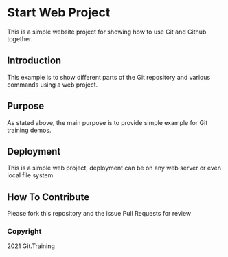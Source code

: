 # Start Web Project

This is a simple website project for showing how to use Git and Github together.


## Introduction

This example is to show different parts of the Git repository and various commands using a web project.

## Purpose

As stated above, the main purpose is to provide simple example for Git training demos.

## Deployment

This is a simple web project, deployment can be on any web server or even local file system.

## How To Contribute

Please fork this repository and the issue Pull Requests for review

### Copyright

2021 Git.Training
